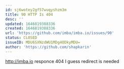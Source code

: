 ```yaml
---
id: sj6wotey2gf57wuqyshzm3m
title: 90 HTTP Is 404
desc: ''
updated: 1646819388336
created: 1646819388336
url: 'https://github.com/imba/imba.io/issues/90'
status: CLOSED
issueID: MDU6SXNzdWU1MDg4ODkyMDU=
author: 'https://github.com/shapkarin'
---
```

http://imba.io responce 404
I guess redirect is needed 
